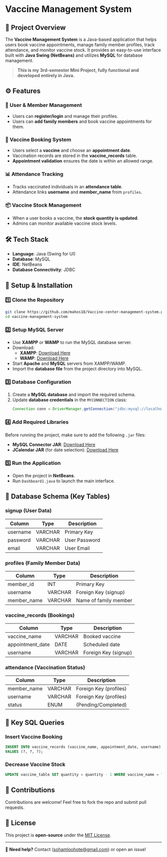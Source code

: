 # Vaccine Management System

## 📌 Project Overview
The **Vaccine Management System** is a Java-based application that helps users book vaccine appointments, manage family member profiles, track attendance, and monitor vaccine stock. It provides an easy-to-use interface built with **Java Swing (NetBeans)** and utilizes **MySQL** for database management.

> **This is my 3rd-semester Mini Project, fully functional and developed entirely in Java.**

## ⚙️ Features
### 🏥 User & Member Management
- Users can **register/login** and manage their profiles.
- Users can **add family members** and book vaccine appointments for them.

### 💉 Vaccine Booking System
- Users select a **vaccine** and choose an **appointment date**.
- Vaccination records are stored in the **vaccine_records** table.
- **Appointment validation** ensures the date is within an allowed range.

### 📊 Attendance Tracking
- Tracks vaccinated individuals in an **attendance table**.
- Attendance links **username** and **member_name** from `profiles`.

### 📦 Vaccine Stock Management
- When a user books a vaccine, the **stock quantity is updated**.
- Admins can monitor available vaccine stock levels.

## 🛠️ Tech Stack
- **Language**: Java (Swing for UI)
- **Database**: MySQL
- **IDE**: NetBeans
- **Database Connectivity**: JDBC

## 🚀 Setup & Installation
### 1️⃣ Clone the Repository
```sh
git clone https://github.com/mahos18/Vaccine-center-management-system.git
cd vaccine-management-system
```

### 2️⃣ Setup MySQL Server
- Use **XAMPP** or **WAMP** to run the MySQL database server.
- Download:
  - **XAMPP**: [Download Here](https://www.apachefriends.org/index.html)
  - **WAMP**: [Download Here](https://www.wampserver.com/en/)
- Start **Apache** and **MySQL** servers from XAMPP/WAMP.
- Import the **database file** from the project directory into MySQL.

### 3️⃣ Database Configuration
1. Create a **MySQL database** and import the required schema.
2. Update **database credentials** in the `MYCONNECTION` class:
   ```java
   Connection conn = DriverManager.getConnection("jdbc:mysql://localhost:3306/your_database", "username", "password");
   ```

### 4️⃣ Add Required Libraries
Before running the project, make sure to add the following `.jar` files:
- **MySQL Connector JAR**: [Download Here](https://dev.mysql.com/downloads/connector/j/)
- **JCalendar JAR** (for date selection): [Download Here](https://toedter.com/jcalendar/)

### 5️⃣ Run the Application
- Open the project in **NetBeans**.
- Run `Dashboard1.java` to launch the main interface.

## 📌 Database Schema (Key Tables)
### **signup** (User Data)
| Column | Type | Description |
|--------|------|-------------|
| username | VARCHAR | Primary Key |
| password | VARCHAR | User Password |
| email | VARCHAR | User Email |

### **profiles** (Family Member Data)
| Column | Type | Description |
|--------|------|-------------|
| member_id | INT | Primary Key |
| username | VARCHAR | Foreign Key (signup) |
| member_name | VARCHAR | Name of family member |

### **vaccine_records** (Bookings)
| Column | Type | Description |
|--------|------|-------------|
| vaccine_name | VARCHAR | Booked vaccine |
| appointment_date | DATE | Scheduled date |
| username | VARCHAR | Foreign Key (signup) |

### **attendance** (Vaccination Status)
| Column | Type | Description |
|--------|------|-------------|
| member_name | VARCHAR | Foreign Key (profiles) |
| username | VARCHAR | Foreign Key (profiles) |
| status | ENUM | (Pending/Completed) |

## 📌 Key SQL Queries
### Insert Vaccine Booking
```sql
INSERT INTO vaccine_records (vaccine_name, appointment_date, username)
VALUES (?, ?, ?);
```

### Decrease Vaccine Stock
```sql
UPDATE vaccine_table SET quantity = quantity - 1 WHERE vaccine_name = ?;
```

## 📌 Contributions
Contributions are welcome! Feel free to fork the repo and submit pull requests.

## 📌 License
This project is **open-source** under the [MIT License](LICENSE).

---
📧 **Need help?** Contact (sohamloohote@gmail.com) or open an issue!

